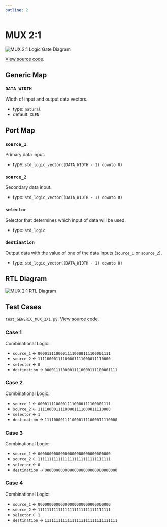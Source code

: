 ```yaml
---
outline: 2
---
```


# MUX 2:1 <Badge type="info" text="GENERIC_MUX_2X1.vhd"/>

![MUX 2:1 Logic Gate Diagram](/images/referencia/componentes/generic_mux_2x1.drawio.svg)

[View source code](https://github.com/pfeinsper/24a-CTI-RISCV/blob/main/src/GENERIC_MUX_2X1.vhd).

## Generic Map

### `DATA_WIDTH`

Width of input and output data vectors.

- type: `natural`
- default: `XLEN`

## Port Map

### `source_1`

Primary data input.

- type: `std_logic_vector((DATA_WIDTH - 1) downto 0)`

### `source_2`

Secondary data input.

- type: `std_logic_vector((DATA_WIDTH - 1) downto 0)`

### `selector`

Selector that determines which input of data will be used.

- type: `std_logic`

### `destination`

Output data with the value of one of the data inputs (`source_1` or `source_2`).

- type: `std_logic_vector((DATA_WIDTH - 1) downto 0)`

## RTL Diagram

![MUX 2:1 RTL Diagram](/images/referencia/componentes/generic_mux_2x1_netlist.svg)

## Test Cases

`test_GENERIC_MUX_2X1.py`.
[View source code](https://github.com/pfeinsper/24a-CTI-RISCV/blob/main/test/test_GENERIC_MUX_2X1.py).

### Case 1

Combinational Logic:

- `source_1` &larr; `00001111000011110000111100001111`
- `source_2` &larr; `11110000111100001111000011110000`
- `selector` &larr; `0`
- `destination` &rarr; `00001111000011110000111100001111`

### Case 2

Combinational Logic:

- `source_1` &larr; `00001111000011110000111100001111`
- `source_2` &larr; `11110000111100001111000011110000`
- `selector` &larr; `1`
- `destination` &rarr; `11110000111100001111000011110000`

### Case 3

Combinational Logic:

- `source_1` &larr; `00000000000000000000000000000000`
- `source_2` &larr; `11111111111111111111111111111111`
- `selector` &larr; `0`
- `destination` &rarr; `00000000000000000000000000000000`

### Case 4

Combinational Logic:

- `source_1` &larr; `00000000000000000000000000000000`
- `source_2` &larr; `11111111111111111111111111111111`
- `selector` &larr; `1`
- `destination` &rarr; `11111111111111111111111111111111`
